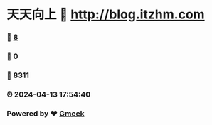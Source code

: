# 天天向上 :link: http://blog.itzhm.com 
### :page_facing_up: [8](http://blog.itzhm.com/tag.html) 
### :speech_balloon: 0 
### :hibiscus: 8311 
### :alarm_clock: 2024-04-13 17:54:40 
### Powered by :heart: [Gmeek](https://github.com/Meekdai/Gmeek)
